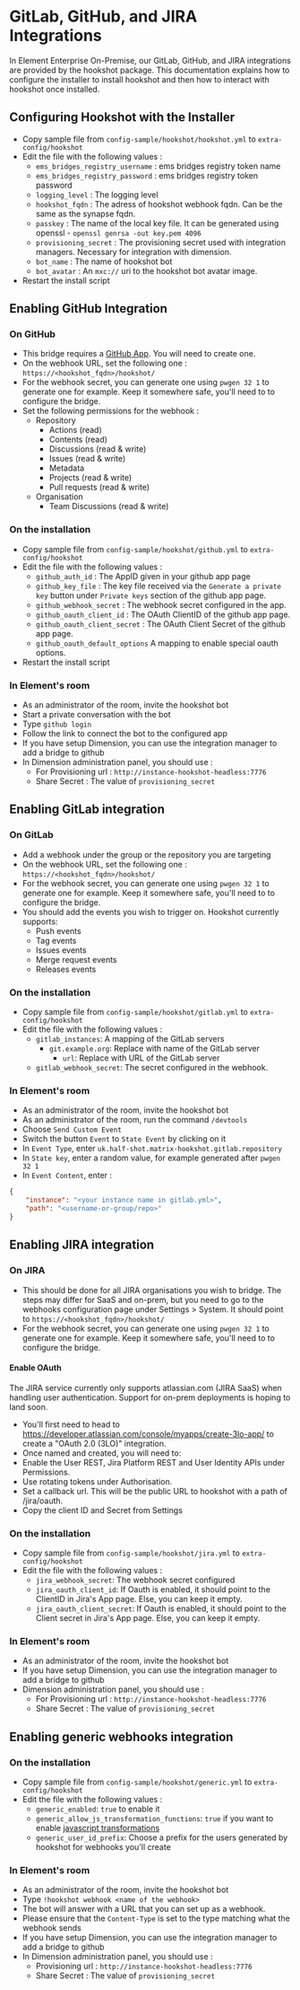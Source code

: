 # GitLab, GitHub, and JIRA Integrations

In Element Enterprise On-Premise, our GitLab, GitHub, and JIRA integrations
are provided by the hookshot package. This documentation explains how to
configure the installer to install hookshot and then how to interact with
hookshot once installed.

## Configuring Hookshot with the Installer

- Copy sample file from `config-sample/hookshot/hookshot.yml` to
 `extra-config/hookshot`
- Edit the file with the following values :
  - `ems_bridges_registry_username` :  ems bridges registry token name
  - `ems_bridges_registry_password` :  ems bridges registry token password
  - `logging_level` : The logging level
  - `hookshot_fqdn` : The adress of hookshot webhook fqdn. Can be the
     same as the synapse fqdn.
  - `passkey` : The name of the local key file. It can be generated using
     openssl - `openssl genrsa -out key.pem 4096`
  - `provisioning_secret` : The provisioning secret used with integration
     managers. Necessary for integration with dimension.
  - `bot_name` : The name of hookshot bot
  - `bot_avatar` : An `mxc://` uri to the hookshot bot avatar image.
- Restart the install script

## Enabling GitHub Integration

### On GitHub

- This bridge requires a [GitHub 
 App](https://github.com/settings/apps/new). You will need to create one.
- On the webhook URL, set the following one :
 `https://<hookshot_fqdn>/hookshot/`
- For the webhook secret, you can generate one using `pwgen 32 1`
 to generate one for example. Keep it somewhere safe, you'll need to to
 configure the bridge.
- Set the following permissions for the webhook :
  - Repository
    - Actions (read)
    - Contents (read)
    - Discussions (read & write)
    - Issues (read & write)
    - Metadata
    - Projects (read & write)
    - Pull requests (read & write)
  - Organisation
    - Team Discussions (read & write)

### On the installation

- Copy sample file from `config-sample/hookshot/github.yml` to
 `extra-config/hookshot`
- Edit the file with the following values :
  - `github_auth_id` : The AppID given in your github app page
  - `github_key_file` : The key file received via the `Generate a private
     key` button under `Private keys` section of the github app page.
  - `github_webhook_secret` : The webhook secret configured in the app.
  - `github_oauth_client_id` : The OAuth ClientID of the github app page.
  - `github_oauth_client_secret` : The OAuth Client Secret of the github
     app page.
  - `github_oauth_default_options` A mapping to enable special oauth
     options.
- Restart the install script

### In Element's room

- As an administrator of the room, invite the hookshot bot
- Start a private conversation with the bot
- Type `github login`
- Follow the link to connect the bot to the configured app
- If you have setup Dimension, you can use the integration manager to add
 a bridge to github
- In Dimension administration panel, you should use :
  - For Provisioning url : `http://instance-hookshot-headless:7776`
  - Share Secret : The value of `provisioning_secret`

## Enabling GitLab integration

### On GitLab

- Add a webhook under the group or the repository you are targeting
- On the webhook URL, set the following one :
 `https://<hookshot_fqdn>/hookshot/`
- For the webhook secret, you can generate one using `pwgen 32 1`
 to generate one for example. Keep it somewhere safe, you'll need to to
 configure the bridge.
- You should add the events you wish to trigger on. Hookshot currently
 supports:
  - Push events
  - Tag events
  - Issues events
  - Merge request events
  - Releases events

### On the installation

- Copy sample file from `config-sample/hookshot/gitlab.yml` to
 `extra-config/hookshot`
- Edit the file with the following values :
  - `gitlab_instances`: A mapping of the GitLab servers
    - `git.example.org`: Replace with name of the GitLab server
      - `url`: Replace with URL of the GitLab server
  - `gitlab_webhook_secret`: The secret configured in the webhook.

### In Element's room

- As an administrator of the room, invite the hookshot bot
- As an administrator of the room, run the command `/devtools`
- Choose `Send Custom Event`
- Switch the button `Event` to `State Event` by clicking on it
- In `Event Type`, enter `uk.half-shot.matrix-hookshot.gitlab.repository`
- In `State key`, enter a random value, for example generated after `pwgen
 32 1`
- In `Event Content`, enter :

```json
{
    "instance": "<your instance name in gitlab.yml>",
    "path": "<username-or-group/repo>"
}
```

## Enabling JIRA integration

### On JIRA

- This should be done for all JIRA organisations you wish to bridge. The
 steps may differ for SaaS and on-prem, but you need to go to the
 webhooks configuration page under Settings > System. It should point to
 `https://<hookshot_fqdn>/hookshot/`
- For the webhook secret, you can generate one using `pwgen 32 1`
 to generate one for example. Keep it somewhere safe, you'll need to to
 configure the bridge.

#### Enable OAuth

The JIRA service currently only supports atlassian.com (JIRA SaaS) when
handling user authentication. Support for on-prem deployments is hoping to
land soon.

- You'll first need to head to
 <https://developer.atlassian.com/console/myapps/create-3lo-app/> to create a
 "OAuth 2.0 (3LO)" integration.
- Once named and created, you will need to:
- Enable the User REST, Jira Platform REST and User Identity APIs under
  Permissions.
- Use rotating tokens under Authorisation.
- Set a callback url. This will be the public URL to hookshot with a path
  of /jira/oauth.
- Copy the client ID and Secret from Settings

### On the installation

- Copy sample file from `config-sample/hookshot/jira.yml` to
 `extra-config/hookshot`
- Edit the file with the following values :
  - `jira_webhook_secret`: The webhook secret configured
  - `jira_oauth_client_id`: If Oauth is enabled, it should point to the
   ClientID in Jira's App page. Else, you can keep it empty.
  - `jira_oauth_client_secret`: If Oauth is enabled, it should point to
   the Client secret in Jira's App page. Else, you can keep it empty.

### In Element's room

- As an administrator of the room, invite the hookshot bot
- If you have setup Dimension, you can use the integration manager to add
 a bridge to github
- Dimension administration panel, you should use :
  - For Provisioning url : `http://instance-hookshot-headless:7776`
  - Share Secret : The value of `provisioning_secret`

## Enabling generic webhooks integration

### On the installation

- Copy sample file from `config-sample/hookshot/generic.yml` to
 `extra-config/hookshot`
- Edit the file with the following values :
  - `generic_enabled`: `true` to enable it
  - `generic_allow_js_transformation_functions`:
   `true` if you want to enable [javascript
   transformations](https://matrix-org.github.io/matrix-hookshot/setup/webhooks.html#javascript-transformations)
  - `generic_user_id_prefix`: Choose a prefix for the users generated by
   hookshot for webhooks you'll create

### In Element's room

- As an administrator of the room, invite the hookshot bot
- Type `!hookshot webhook <name of the webhook>`
- The bot will answer with a URL that you can set up as a webhook.
- Please ensure that the `Content-Type` is set to the type matching what
 the webhook sends
- If you have setup Dimension, you can use the integration manager to add
 a bridge to github
- In Dimension administration panel, you should use :
  - Provisioning url : `http://instance-hookshot-headless:7776`
  - Share Secret : The value of `provisioning_secret`
